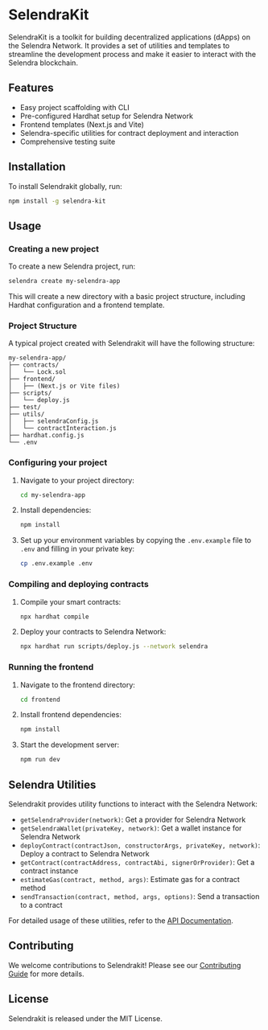 # SelendraKit

SelendraKit is a toolkit for building decentralized applications (dApps) on the Selendra Network. It provides a set of utilities and templates to streamline the development process and make it easier to interact with the Selendra blockchain.

## Features

- Easy project scaffolding with CLI
- Pre-configured Hardhat setup for Selendra Network
- Frontend templates (Next.js and Vite)
- Selendra-specific utilities for contract deployment and interaction
- Comprehensive testing suite

## Installation

To install Selendrakit globally, run:

```bash
npm install -g selendra-kit
```

## Usage

### Creating a new project

To create a new Selendra project, run:

```bash
selendra create my-selendra-app
```

This will create a new directory with a basic project structure, including Hardhat configuration and a frontend template.

### Project Structure

A typical project created with Selendrakit will have the following structure:

```
my-selendra-app/
├── contracts/
│   └── Lock.sol
├── frontend/
│   ├── (Next.js or Vite files)
├── scripts/
│   └── deploy.js
├── test/
├── utils/
│   ├── selendraConfig.js
│   └── contractInteraction.js
├── hardhat.config.js
└── .env
```

### Configuring your project

1. Navigate to your project directory:
   ```bash
   cd my-selendra-app
   ```

2. Install dependencies:
   ```bash
   npm install
   ```

3. Set up your environment variables by copying the `.env.example` file to `.env` and filling in your private key:
   ```bash
   cp .env.example .env
   ```

### Compiling and deploying contracts

1. Compile your smart contracts:
   ```bash
   npx hardhat compile
   ```

2. Deploy your contracts to Selendra Network:
   ```bash
   npx hardhat run scripts/deploy.js --network selendra
   ```

### Running the frontend

1. Navigate to the frontend directory:
   ```bash
   cd frontend
   ```

2. Install frontend dependencies:
   ```bash
   npm install
   ```

3. Start the development server:
   ```bash
   npm run dev
   ```

## Selendra Utilities

Selendrakit provides utility functions to interact with the Selendra Network:

- `getSelendraProvider(network)`: Get a provider for Selendra Network
- `getSelendraWallet(privateKey, network)`: Get a wallet instance for Selendra Network
- `deployContract(contractJson, constructorArgs, privateKey, network)`: Deploy a contract to Selendra Network
- `getContract(contractAddress, contractAbi, signerOrProvider)`: Get a contract instance
- `estimateGas(contract, method, args)`: Estimate gas for a contract method
- `sendTransaction(contract, method, args, options)`: Send a transaction to a contract

For detailed usage of these utilities, refer to the [API Documentation](docs/API.md).

## Contributing

We welcome contributions to Selendrakit! Please see our [Contributing Guide](contribute.md) for more details.

## License

Selendrakit is released under the MIT License.
